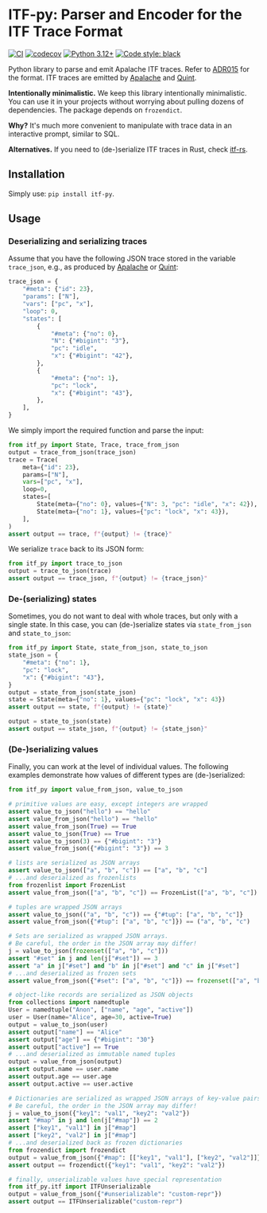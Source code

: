 # ITF-py: Parser and Encoder for the ITF Trace Format

[![CI](https://github.com/konnov/itf-py/actions/workflows/ci.yml/badge.svg)](https://github.com/konnov/itf-py/actions/workflows/ci.yml)
[![codecov](https://codecov.io/gh/konnov/itf-py/branch/main/graph/badge.svg)](https://codecov.io/gh/konnov/itf-py)
[![Python 3.12+](https://img.shields.io/badge/python-3.12+-blue.svg)](https://www.python.org/downloads/)
[![Code style: black](https://img.shields.io/badge/code%20style-black-000000.svg)](https://github.com/psf/black)

Python library to parse and emit Apalache ITF traces. Refer to [ADR015][] for
the format. ITF traces are emitted by [Apalache][] and [Quint][].

**Intentionally minimalistic.** We keep this library intentionally minimalistic.
You can use it in your projects without worrying about pulling dozens of
dependencies. The package depends on `frozendict`.

**Why?** It's much more convenient to manipulate with trace data in an
interactive prompt, similar to SQL.

**Alternatives.** If you need to (de-)serialize ITF traces in Rust, check
[itf-rs][].

## Installation

Simply use: `pip install itf-py`.

## Usage

### Deserializing and serializing traces

Assume that you have the following JSON trace stored in the variable
`trace_json`, e.g., as produced by [Apalache][] or [Quint][]:

<!-- name: test_trace -->
```python
trace_json = {
    "#meta": {"id": 23},
    "params": ["N"],
    "vars": ["pc", "x"],
    "loop": 0,
    "states": [
        {
            "#meta": {"no": 0},
            "N": {"#bigint": "3"},
            "pc": "idle",
            "x": {"#bigint": "42"},
        },
        {
            "#meta": {"no": 1},
            "pc": "lock",
            "x": {"#bigint": "43"},
        },
    ],
}
```

We simply import the required function and parse the input:

<!-- name: test_trace -->
```python
from itf_py import State, Trace, trace_from_json
output = trace_from_json(trace_json)
trace = Trace(
    meta={"id": 23},
    params=["N"],
    vars=["pc", "x"],
    loop=0,
    states=[
        State(meta={"no": 0}, values={"N": 3, "pc": "idle", "x": 42}),
        State(meta={"no": 1}, values={"pc": "lock", "x": 43}),
    ],
)
assert output == trace, f"{output} != {trace}"
```

We serialize `trace` back to its JSON form:

<!-- name: test_trace -->
```python
from itf_py import trace_to_json
output = trace_to_json(trace)
assert output == trace_json, f"{output} != {trace_json}"
```

### De-(serializing) states

Sometimes, you do not want to deal with whole traces, but only with a single
state. In this case, you can (de-)serialize states via
`state_from_json` and `state_to_json`:

<!-- name: test_state -->
```python
from itf_py import State, state_from_json, state_to_json
state_json = {
    "#meta": {"no": 1},
    "pc": "lock",
    "x": {"#bigint": "43"},
}
output = state_from_json(state_json)
state = State(meta={"no": 1}, values={"pc": "lock", "x": 43})
assert output == state, f"{output} != {state}"

output = state_to_json(state)
assert output == state_json, f"{output} != {state_json}"
```

### (De-)serializing values

Finally, you can work at the level of individual values. The following examples
demonstrate how values of different types are (de-)serialized:

<!-- name: test_values -->
```python
from itf_py import value_from_json, value_to_json

# primitive values are easy, except integers are wrapped
assert value_to_json("hello") == "hello"
assert value_from_json("hello") == "hello"
assert value_from_json(True) == True
assert value_to_json(True) == True
assert value_to_json(3) == {"#bigint": "3"}
assert value_from_json({"#bigint": "3"}) == 3

# lists are serialized as JSON arrays
assert value_to_json(["a", "b", "c"]) == ["a", "b", "c"]
# ...and deserialized as frozenlists
from frozenlist import FrozenList
assert value_from_json(["a", "b", "c"]) == FrozenList(["a", "b", "c"])

# tuples are wrapped JSON arrays
assert value_to_json(("a", "b", "c")) == {"#tup": ["a", "b", "c"]}
assert value_from_json({"#tup": ["a", "b", "c"]}) == ("a", "b", "c")

# Sets are serialized as wrapped JSON arrays.
# Be careful, the order in the JSON array may differ!
j = value_to_json(frozenset(["a", "b", "c"]))
assert "#set" in j and len(j["#set"]) == 3
assert "a" in j["#set"] and "b" in j["#set"] and "c" in j["#set"]
# ...and deserialized as frozen sets
assert value_from_json({"#set": ["a", "b", "c"]}) == frozenset(["a", "b", "c"])

# object-like records are serialized as JSON objects
from collections import namedtuple
User = namedtuple("Anon", ["name", "age", "active"])
user = User(name="Alice", age=30, active=True)
output = value_to_json(user)
assert output["name"] == "Alice"
assert output["age"] == {"#bigint": "30"}
assert output["active"] == True
# ...and deserialized as immutable named tuples
output = value_from_json(output)
assert output.name == user.name
assert output.age == user.age
assert output.active == user.active

# Dictionaries are serialized as wrapped JSON arrays of key-value pairs.
# Be careful, the order in the JSON array may differ!
j = value_to_json({"key1": "val1", "key2": "val2"})
assert "#map" in j and len(j["#map"]) == 2
assert ["key1", "val1"] in j["#map"]
assert ["key2", "val2"] in j["#map"]
# ...and deserialized back as frozen dictionaries
from frozendict import frozendict
output = value_from_json({"#map": [["key1", "val1"], ["key2", "val2"]]})
assert output == frozendict({"key1": "val1", "key2": "val2"})

# finally, unserializable values have special representation
from itf_py.itf import ITFUnserializable
output = value_from_json({"#unserializable": "custom-repr"})
assert output == ITFUnserializable("custom-repr")
```


[ADR015]: https://apalache-mc.org/docs/adr/015adr-trace.html
[Apalache]: https://github.com/apalache-mc/apalache
[Quint]: https://github.com/informalsystems/quint
[itf-rs]: https://github.com/informalsystems/itf-rs
